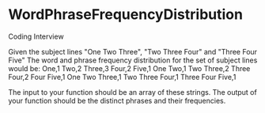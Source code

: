 # WordPhraseFrequencyDistribution
Coding Interview 

Given the subject lines "One Two Three", "Two Three Four" and "Three Four Five" 
The word and phrase frequency distribution for the set of subject lines would be: 
One,1 
Two,2 
Three,3 
Four,2 
Five,1 
One Two,1 
Two Three,2 
Three Four,2 
Four Five,1 
One Two Three,1 
Two Three Four,1 
Three Four Five,1 

The input to your function should be an array of these strings.  The output of your function should be the distinct phrases and their frequencies. 
